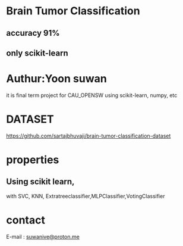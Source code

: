 # Brain Tumor Classification
## accuracy 91%
## only scikit-learn
# Authur:Yoon suwan
it is final term project for CAU_OPENSW
using scikit-learn, numpy, etc

# DATASET
https://github.com/sartajbhuvaji/brain-tumor-classification-dataset

# properties
## Using scikit learn, 
with SVC, KNN, Extratreeclassifier,MLPClassifier,VotingClassifier

# contact
E-mail : suwanive@proton.me
